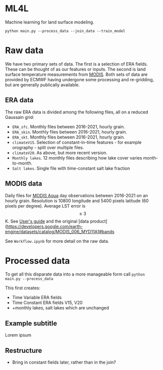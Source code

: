 # ML4L

Machine learning for land surface modeling.


```
python main.py --process_data --join_data --train_model
```



# Raw data

We have two primary sets of data. The first is a selection of ERA fields. These can be thought of as our features or inputs. The second is land surface temperature measurements from [MODIS](https://modis.gsfc.nasa.gov/about/). Both sets of data are provided by ECMWF having undergone some processing and re-gridding, but are generally publically available.   


## ERA data

The raw ERA data is divided among the following files, all on a reduced Gaussain grid:

* `ERA_sfc`.  Monthly files between 2016-2021, hourly grain.
* `ERA_skin`. Monthly files between 2016-2021, hourly grain.
* `ERA_skt`.  Monthly files between 2016-2021, hourly grain.
* `climateV15`. Selection of constant-in-time features - for example orography - split over multiple files.
* `climateV20`. As above, but more recent version.
* `Monthly lakes`. 12 monthly files describing how lake cover varies month-to-month.
* `Salt lakes`. Single file with time-constant salt lake fraction


## MODIS data

Daily files for [MODIS Aqua](https://aqua.nasa.gov/) day observations between 2016-2021 on an hourly grain. Resolution is 10800 longitude and 5400 pixels latitude (60 pixels per degree). Average LST error is $$\leq 3$$K. See [User's guide](https://lpdaac.usgs.gov/documents/715/MOD11_User_Guide_V61.pdf) and the original [data product](https://developers.google.com/earth-engine/datasets/catalog/MODIS_006_MYD11A1#bands







See `Workflow.ipynb` for more detail on the raw data.



# Processed data

To get all this disparate data into a more manageable form call `python main.py --process_data`

This first creates:
* Time Variable ERA fields
* Time Constant ERA fields V15, V20
* +monthly lakes, salt lakes which are unchanged




## Example subtitle

Lorem ipsum


## Restructure

* Bring in constant fields later, rather than in the join?